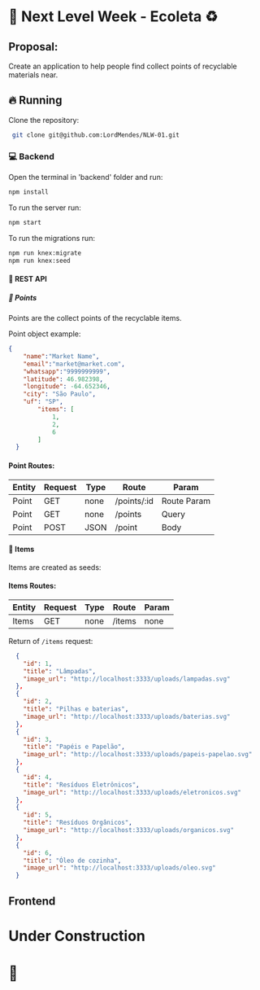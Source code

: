 # :rocket: Next Level Week - Ecoleta :recycle:

## Proposal:

Create an application to help people find collect points of recyclable materials near.

## :fire: Running

Clone the repository:

```sh
 git clone git@github.com:LordMendes/NLW-01.git
```

### :computer: Backend

Open the terminal in 'backend' folder and run:

```sh
npm install
```

To run the server run:

```sh
npm start
```

To run the migrations run:
```sh
npm run knex:migrate
npm run knex:seed
```
#### :orange_book: REST API

##### :triangular_flag_on_post: Points

Points are the collect points of the recyclable items.

Point object example:
```JSON
{
    "name":"Market Name",
    "email":"market@market.com",
    "whatsapp":"9999999999",
    "latitude": 46.982398,
    "longitude": -64.652346,
    "city": "São Paulo",
    "uf": "SP",
		"items": [
			1,
			2,
			6
		]
  }
```
#### Point Routes:
| Entity | Request | Type | Route       | Param       |
|--------|---------|------|-------------|-------------|
| Point  | GET     | none | /points/:id | Route Param |
| Point  | GET     | none | /points     | Query       |
| Point  | POST    | JSON | /point      | Body        |

#### :sake: Items

Items are created as seeds:

#### Items Routes:


| Entity | Request | Type | Route  | Param |
|--------|---------|------|--------|-------|
| Items  | GET     | none | /items | none  |

Return of ``` /items ``` request:

```JSON
  {
    "id": 1,
    "title": "Lâmpadas",
    "image_url": "http://localhost:3333/uploads/lampadas.svg"
  },
  {
    "id": 2,
    "title": "Pilhas e baterias",
    "image_url": "http://localhost:3333/uploads/baterias.svg"
  },
  {
    "id": 3,
    "title": "Papéis e Papelão",
    "image_url": "http://localhost:3333/uploads/papeis-papelao.svg"
  },
  {
    "id": 4,
    "title": "Resíduos Eletrônicos",
    "image_url": "http://localhost:3333/uploads/eletronicos.svg"
  },
  {
    "id": 5,
    "title": "Resíduos Orgânicos",
    "image_url": "http://localhost:3333/uploads/organicos.svg"
  },
  {
    "id": 6,
    "title": "Óleo de cozinha",
    "image_url": "http://localhost:3333/uploads/oleo.svg"
  }
```

## Frontend 

# Under Construction
# :construction:


